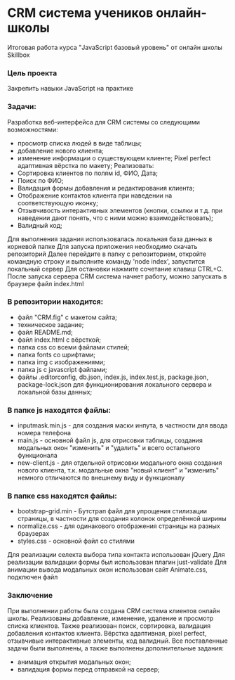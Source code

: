 # CRM система учеников онлайн-школы 
Итоговая работа курса "JavaScript базовый уровень" от онлайн школы Skillbox

### Цель проекта
Закрепить навыки JavaScript на практике

### Задачи: 
Разработка веб-интерфейса для CRM системы со следующими возможностями: 
- просмотр списка людей в виде таблицы;
- добавление нового клиента;
- изменение информации о существующем клиенте;
Pixel perfect адаптивная вёрстка по макету;
Реализовать:
- Сортировка клиентов по полям id, ФИО, Дата;
- Поиск по ФИО;
- Валидация формы добавления и редактирования клиента;
- Отображение контактов клиента при наведении на соответствующую иконку;
- Отзывчивость интерактивных элементов (кнопки, ссылки и т.д. при наведении дают понять, что с ними можно взаимодействовать);
- Валидный код;

Для выполнения задания использовалась локальная база данных в корневой папке
Для запуска приложения необходимо скачать репозиторий
Далее перейдите в папку с репозиторием, откройте командную строку и выполните команду 'node index', запустится локальный сервер 
Для остановки нажмите сочетание клавиш CTRL+C.
После запуска сервера CRM система начнет работу, можно запускать в браузере файл index.html

### В репозитории находится:
- файл "CRM.fig" с макетом сайта;
- техническое задание;
- файл README.md;
- файл index.html с вёрсткой;
- папка css со всеми файлами стилей;
- папка fonts со шрифтами;
- папка img с изображениями;
- папка js с javascript файлами;
- файлы .editorconfig, db.json, index.js, index.test.js, package.json, package-lock.json для функционирования локального сервера и локальной базы данных;

### В папке js находятся файлы:
- inputmask.min.js - для создания маски инпута, в частности для ввода номера телефона
- main.js - основной файл js, для отрисовки таблицы, создания модальных окон "изменить" и "удалить" и всего остального функционала
- new-client.js - для отдельной отрисовки модального окна создания нового клиента, т.к. модальные окна "новый клиент" и "изменить" немного отличаются по внешнему виду и функционалу

### В папке css находятся файлы:
- bootstrap-grid.min - Бутстрап файл для упрощения стилизации страницы, в частности для создания колонок определённой ширины
- normalize.css - для одинакового отображения страницы на разных браузерах
- styles.css - основной файл со стилями

Для реализации селекта выбора типа контакта использован jQuery
Для реализации валидации формы был использован плагин just-validate
Для анимации вывода модальных окон использован сайт Animate.css, подключен файл  <link rel="stylesheet" href="https://cdnjs.cloudflare.com/ajax/libs/animate.css/4.1.1/animate.min.css"/>

### Заключение
При выполнении работы была создана CRM система клиентов онлайн школы. Реализованы добавление, изменение, удаление и просмотр списка  клиентов. Также реализован поиск, сортировка, валидация добавления контактов клиента. Вёрстка адаптивная, pixel perfect, отзывчивые интерактивные элементы, код валидный. Все поставленные задачи были выполнены, а также выполнены дополнительные задания:
- анимация открытия модальных окон;
- валидация формы перед отправкой на сервер;


